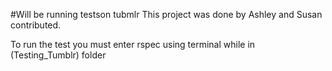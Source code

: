 #Will be running testson tubmlr 
This project was done by Ashley and Susan contributed.


To run the test you must enter rspec 
using terminal while in (Testing_Tumblr) folder 
